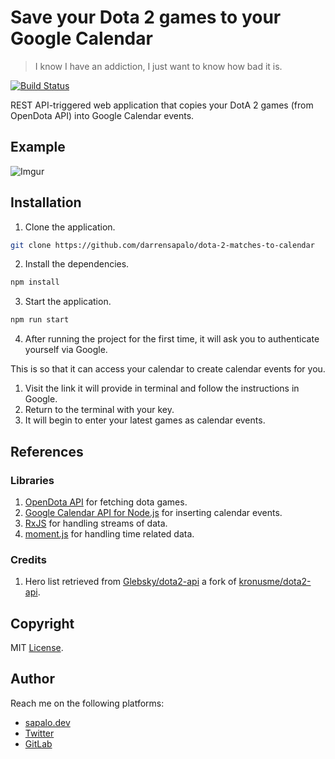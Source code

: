 # Save your Dota 2 games to your Google Calendar
> I know I have an addiction, I just want to know how bad it is.

[![Build Status](https://travis-ci.org/darrensapalo/dota-2-matches-to-calendar.svg?branch=master)](https://travis-ci.org/darrensapalo/dota-2-matches-to-calendar)

REST API-triggered web application that copies your DotA 2 games (from OpenDota API) into Google Calendar events.

## Example

![Imgur](https://imgur.com/VsFxAmb.png)

## Installation

1. Clone the application.

```bash
git clone https://github.com/darrensapalo/dota-2-matches-to-calendar
```

2. Install the dependencies.

```bash
npm install
```

3. Start the application.

```bash
npm run start
```

4. After running the project for the first time, it will ask you to authenticate yourself via Google. 


This is so that it can access your calendar to create 
calendar events for you.
1. Visit the link it will provide in terminal and follow the instructions in Google.
2. Return to the terminal with your key.
3. It will begin to enter your latest games as calendar events.

## References

### Libraries

1. [OpenDota API][open-dota-api] for fetching dota games.
2. [Google Calendar API for Node.js][gcal-node] for inserting calendar events.
3. [RxJS](https://github.com/ReactiveX/rxjs) for handling streams of data.
4. [moment.js](https://momentjs.com/) for handling time related data.

### Credits

1. Hero list retrieved from [Glebsky/dota2-api][glebsky-dota-api] a fork of 
    [kronusme/dota2-api][kronusme-dota-api].

<!-- References -->
[glebsky-dota-api]: https://github.com/Glebsky/dota2-api/blob/feature/data/heroes.json
[kronusme-dota-api]: https://github.com/kronusme/dota2-api/blob/master/data/heroes.json
[open-dota-api]: https://docs.opendota.com/#section/Introduction
[gcal-node]: https://developers.google.com/calendar/quickstart/nodejs

## Copyright

MIT [License](./LICENSE.txt).

## Author

Reach me on the following platforms:

- [sapalo.dev](https://sapalo.dev)
- [Twitter](https://twitter.com/darrensapalo) 
- [GitLab](https://gitlab.com/darrensapalo)